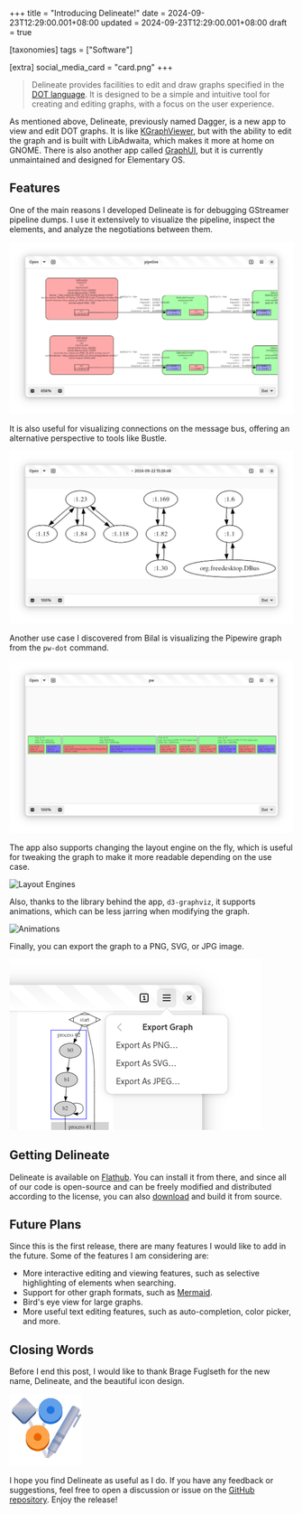 +++
title = "Introducing Delineate!"
date = 2024-09-23T12:29:00.001+08:00
updated = 2024-09-23T12:29:00.001+08:00
draft = true

[taxonomies]
tags = ["Software"]

[extra]
social_media_card = "card.png"
+++

> Delineate provides facilities to edit and draw graphs specified in the [DOT language](https://graphviz.org/doc/info/lang.html). It is designed to be a simple and intuitive tool for creating and editing graphs, with a focus on the user experience.
<!-- more -->

As mentioned above, Delineate, previously named Dagger, is a new app to view and edit DOT graphs. It is like [KGraphViewer](https://apps.kde.org/kgraphviewer/), but with the ability to edit the graph and is built with LibAdwaita, which makes it more at home on GNOME. There is also another app called [GraphUI](https://github.com/artemanufrij/graphui), but it is currently unmaintained and designed for Elementary OS.

## Features

One of the main reasons I developed Delineate is for debugging GStreamer pipeline dumps. I use it extensively to visualize the pipeline, inspect the elements, and analyze the negotiations between them.

![GStreamer Pipeline](gstreamer-pipeline.png)

It is also useful for visualizing connections on the message bus, offering an alternative perspective to tools like Bustle.

![Message Bus](message-bus.png)

Another use case I discovered from Bilal is visualizing the Pipewire graph from the `pw-dot` command.

![Pipewire DOT](pipewire-dot.png)

The app also supports changing the layout engine on the fly, which is useful for tweaking the graph to make it more readable depending on the use case.

![Layout Engines](layout-engines.gif)

Also, thanks to the library behind the app, `d3-graphviz`, it supports animations, which can be less jarring when modifying the graph.

![Animations](animations.gif)

Finally, you can export the graph to a PNG, SVG, or JPG image.

![Exporting](exporting.png)

## Getting Delineate

Delineate is available on [Flathub](https://flathub.org/apps/io.github.seadve.Delineate). You can install it from there, and since all of our code is open-source and can be freely modified and distributed according to the license, you can also [download](https://github.com/SeaDve/Delineate/releases/tag/v0.1.0) and build it from source.

## Future Plans

Since this is the first release, there are many features I would like to add in the future. Some of the features I am considering are:

- More interactive editing and viewing features, such as selective highlighting of elements when searching.
- Support for other graph formats, such as [Mermaid](https://mermaid.js.org/).
- Bird's eye view for large graphs.
- More useful text editing features, such as auto-completion, color picker, and more.

## Closing Words

Before I end this post, I would like to thank Brage Fuglseth for the new name, Delineate, and the beautiful icon design.

![Logo](logo.png)

I hope you find Delineate as useful as I do. If you have any feedback or suggestions, feel free to open a discussion or issue on the [GitHub repository](https://github.com/SeaDve/Delineate). Enjoy the release!

